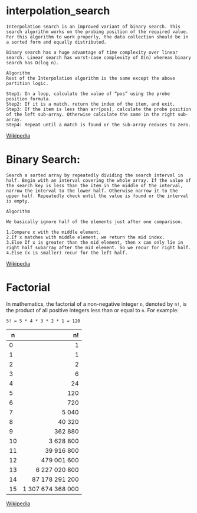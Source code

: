 # interpolation_search

```
Interpolation search is an improved variant of binary search. This search algorithm works on the probing position of the required value. For this algorithm to work properly, the data collection should be in a sorted form and equally distributed.

Binary search has a huge advantage of time complexity over linear search. Linear search has worst-case complexity of Ο(n) whereas binary search has Ο(log n).
```

```
Algorithm
Rest of the Interpolation algorithm is the same except the above partition logic.

Step1: In a loop, calculate the value of “pos” using the probe position formula.
Step2: If it is a match, return the index of the item, and exit.
Step3: If the item is less than arr[pos], calculate the probe position of the left sub-array. Otherwise calculate the same in the right sub-array.
Step4: Repeat until a match is found or the sub-array reduces to zero.
```

[Wikipedia](https://en.wikipedia.org/wiki/Interpolation_search)

# Binary Search:

```
Search a sorted array by repeatedly dividing the search interval in half. Begin with an interval covering the whole array. If the value of the search key is less than the item in the middle of the interval, narrow the interval to the lower half. Otherwise narrow it to the upper half. Repeatedly check until the value is found or the interval is empty.
```

```
Algorithm

We basically ignore half of the elements just after one comparison.

1.Compare x with the middle element.
2.If x matches with middle element, we return the mid index.
3.Else If x is greater than the mid element, then x can only lie in right half subarray after the mid element. So we recur for right half.
4.Else (x is smaller) recur for the left half.

```

[Wikipedia](https://en.wikipedia.org/wiki/Binary_search_algorithm)

# Factorial

In mathematics, the factorial of a non-negative integer `n`,
denoted by `n!`, is the product of all positive integers less
than or equal to `n`. For example:

```
5! = 5 * 4 * 3 * 2 * 1 = 120
```

| n     | n!                          |
| ----- | --------------------------: |
| 0     | 1                           |
| 1     | 1                           |
| 2     | 2                           |
| 3     | 6                           |
| 4     | 24                          |
| 5     | 120                         |
| 6     | 720                         |
| 7     | 5 040                       |
| 8     | 40 320                      |
| 9     | 362 880                     |
| 10    | 3 628 800                   |
| 11    | 39 916 800                  |
| 12    | 479 001 600                 |
| 13    | 6 227 020 800               |
| 14    | 87 178 291 200              |
| 15    | 1 307 674 368 000           |

[Wikipedia](https://en.wikipedia.org/wiki/Factorial)
